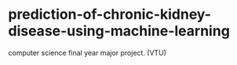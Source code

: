 # prediction-of-chronic-kidney-disease-using-machine-learning
computer science final year major project. (VTU)
